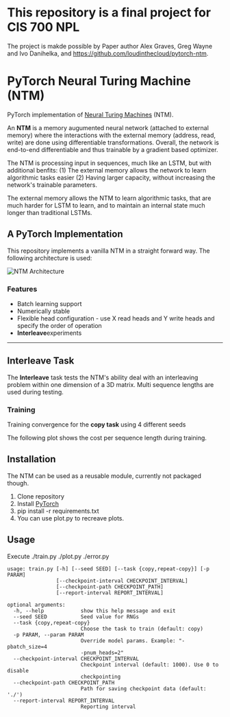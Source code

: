 # This repository is a final project for CIS 700 NPL
The project is makde possible by Paper author Alex Graves, Greg Wayne and Ivo Danihelka, and https://github.com/loudinthecloud/pytorch-ntm.


# PyTorch Neural Turing Machine (NTM)

PyTorch implementation of [Neural Turing Machines](https://arxiv.org/abs/1410.5401) (NTM).

An **NTM** is a memory augumented neural network (attached to external memory) where the interactions with the external memory (address, read, write) are done using differentiable transformations. Overall, the network is end-to-end differentiable and thus trainable by a gradient based optimizer.

The NTM is processing input in sequences, much like an LSTM, but with additional benfits: (1) The external memory allows the network to learn algorithmic tasks easier (2) Having larger capacity, without increasing the network's trainable parameters.

The external memory allows the NTM to learn algorithmic tasks, that are much harder for LSTM to learn, and to maintain an internal state much longer than traditional LSTMs.

## A PyTorch Implementation

This repository implements a vanilla NTM in a straight forward way. The following architecture is used:

![NTM Architecture](https://github.com/loudinthecloud/pytorch-ntm/blob/master/images/ntm.png)

### Features
* Batch learning support
* Numerically stable
* Flexible head configuration - use X read heads and Y write heads and specify the order of operation
* **Interleave**experiments

***

## Interleave Task

The **Interleave** task tests the NTM's ability deal with an interleaving problem within one dimension of a 3D matrix. Multi sequence lengths are used during testing.

### Training

Training convergence for the **copy task** using 4 different seeds 


 The following plot shows the cost per sequence length during training. 



## Installation

The NTM can be used as a reusable module, currently not packaged though.

1. Clone repository
2. Install [PyTorch](http://pytorch.org/)
3. pip install -r requirements.txt
4. You can use plot.py to recreave plots.
## Usage

Execute ./train.py 
        ./plot.py
        ./error.py

```
usage: train.py [-h] [--seed SEED] [--task {copy,repeat-copy}] [-p PARAM]
                [--checkpoint-interval CHECKPOINT_INTERVAL]
                [--checkpoint-path CHECKPOINT_PATH]
                [--report-interval REPORT_INTERVAL]

optional arguments:
  -h, --help            show this help message and exit
  --seed SEED           Seed value for RNGs
  --task {copy,repeat-copy}
                        Choose the task to train (default: copy)
  -p PARAM, --param PARAM
                        Override model params. Example: "-pbatch_size=4
                        -pnum_heads=2"
  --checkpoint-interval CHECKPOINT_INTERVAL
                        Checkpoint interval (default: 1000). Use 0 to disable
                        checkpointing
  --checkpoint-path CHECKPOINT_PATH
                        Path for saving checkpoint data (default: './')
  --report-interval REPORT_INTERVAL
                        Reporting interval
```
